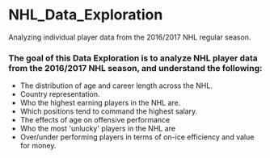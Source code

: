 # NHL_Data_Exploration
Analyzing individual player data from the 2016/2017 NHL regular season. 

### The goal of this Data Exploration is to analyze NHL player data from the 2016/2017 NHL season, and understand the following:
 - The distribution of age and career length across the NHL.
 - Country representation. 
 - Who the highest earning players in the NHL are.
 - Which positions tend to command the highest salary.
 - The effects of age on offensive performance 
 - Who the most 'unlucky' players in the NHL are
 - Over/under performing players in terms of on-ice efficiency and value for money.

